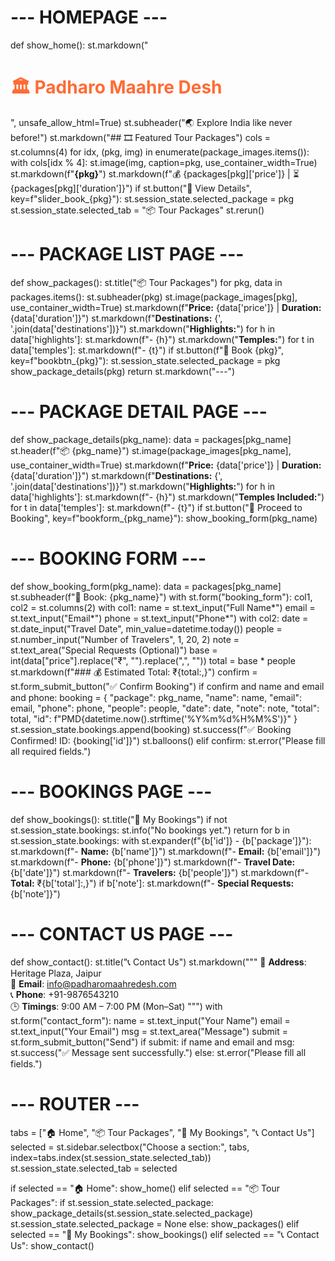 # --- HOMEPAGE ---
def show_home():
    st.markdown("<h1 style='color:#ff6b35;'>🏛️ Padharo Maahre Desh</h1>", unsafe_allow_html=True)
    st.subheader("🌏 Explore India like never before!")
    st.markdown("## 🎞️ Featured Tour Packages")
    cols = st.columns(4)
    for idx, (pkg, img) in enumerate(package_images.items()):
        with cols[idx % 4]:
            st.image(img, caption=pkg, use_container_width=True)
            st.markdown(f"**{pkg}**")
            st.markdown(f"💰 {packages[pkg]['price']} | ⏳ {packages[pkg]['duration']}")
            if st.button("📖 View Details", key=f"slider_book_{pkg}"):
                st.session_state.selected_package = pkg
                st.session_state.selected_tab = "📦 Tour Packages"
                st.rerun()

# --- PACKAGE LIST PAGE ---
def show_packages():
    st.title("📦 Tour Packages")
    for pkg, data in packages.items():
        st.subheader(pkg)
        st.image(package_images[pkg], use_container_width=True)
        st.markdown(f"**Price:** {data['price']} | **Duration:** {data['duration']}")
        st.markdown(f"**Destinations:** {', '.join(data['destinations'])}")
        st.markdown("**Highlights:**")
        for h in data['highlights']:
            st.markdown(f"- {h}")
        st.markdown("**Temples:**")
        for t in data['temples']:
            st.markdown(f"- {t}")
        if st.button(f"📝 Book {pkg}", key=f"bookbtn_{pkg}"):
            st.session_state.selected_package = pkg
            show_package_details(pkg)
            return
        st.markdown("---")

# --- PACKAGE DETAIL PAGE ---
def show_package_details(pkg_name):
    data = packages[pkg_name]
    st.header(f"📦 {pkg_name}")
    st.image(package_images[pkg_name], use_container_width=True)
    st.markdown(f"**Price:** {data['price']} | **Duration:** {data['duration']}")
    st.markdown(f"**Destinations:** {', '.join(data['destinations'])}")
    st.markdown("**Highlights:**")
    for h in data['highlights']:
        st.markdown(f"- {h}")
    st.markdown("**Temples Included:**")
    for t in data['temples']:
        st.markdown(f"- {t}")
    if st.button("🚀 Proceed to Booking", key=f"bookform_{pkg_name}"):
        show_booking_form(pkg_name)

# --- BOOKING FORM ---
def show_booking_form(pkg_name):
    data = packages[pkg_name]
    st.subheader(f"📝 Book: {pkg_name}")
    with st.form("booking_form"):
        col1, col2 = st.columns(2)
        with col1:
            name = st.text_input("Full Name*")
            email = st.text_input("Email*")
            phone = st.text_input("Phone*")
        with col2:
            date = st.date_input("Travel Date", min_value=datetime.today())
            people = st.number_input("Number of Travelers", 1, 20, 2)
            note = st.text_area("Special Requests (Optional)")
        base = int(data["price"].replace("₹", "").replace(",", ""))
        total = base * people
        st.markdown(f"### 💰 Estimated Total: ₹{total:,}")
        confirm = st.form_submit_button("✅ Confirm Booking")
        if confirm and name and email and phone:
            booking = {
                "package": pkg_name,
                "name": name,
                "email": email,
                "phone": phone,
                "people": people,
                "date": date,
                "note": note,
                "total": total,
                "id": f"PMD{datetime.now().strftime('%Y%m%d%H%M%S')}"
            }
            st.session_state.bookings.append(booking)
            st.success(f"✅ Booking Confirmed! ID: {booking['id']}")
            st.balloons()
        elif confirm:
            st.error("Please fill all required fields.")

# --- BOOKINGS PAGE ---
def show_bookings():
    st.title("📅 My Bookings")
    if not st.session_state.bookings:
        st.info("No bookings yet.")
        return
    for b in st.session_state.bookings:
        with st.expander(f"{b['id']} - {b['package']}"):
            st.markdown(f"- **Name:** {b['name']}")
            st.markdown(f"- **Email:** {b['email']}")
            st.markdown(f"- **Phone:** {b['phone']}")
            st.markdown(f"- **Travel Date:** {b['date']}")
            st.markdown(f"- **Travelers:** {b['people']}")
            st.markdown(f"- **Total:** ₹{b['total']:,}")
            if b['note']:
                st.markdown(f"- **Special Requests:** {b['note']}")

# --- CONTACT US PAGE ---
def show_contact():
    st.title("📞 Contact Us")
    st.markdown("""
📍 **Address**: Heritage Plaza, Jaipur  
📧 **Email**: info@padharomaahredesh.com  
📞 **Phone**: +91-9876543210  
🕒 **Timings**: 9:00 AM – 7:00 PM (Mon–Sat)
    """)
    with st.form("contact_form"):
        name = st.text_input("Your Name")
        email = st.text_input("Your Email")
        msg = st.text_area("Message")
        submit = st.form_submit_button("Send")
        if submit:
            if name and email and msg:
                st.success("✅ Message sent successfully.")
            else:
                st.error("Please fill all fields.")

# --- ROUTER ---
tabs = ["🏠 Home", "📦 Tour Packages", "📅 My Bookings", "📞 Contact Us"]
selected = st.sidebar.selectbox("Choose a section:", tabs, index=tabs.index(st.session_state.selected_tab))
st.session_state.selected_tab = selected

if selected == "🏠 Home":
    show_home()
elif selected == "📦 Tour Packages":
    if st.session_state.selected_package:
        show_package_details(st.session_state.selected_package)
        st.session_state.selected_package = None
    else:
        show_packages()
elif selected == "📅 My Bookings":
    show_bookings()
elif selected == "📞 Contact Us":
    show_contact()
